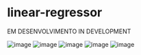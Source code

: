 ﻿# linear-regressor
EM DESENVOLVIMENTO
IN DEVELOPMENT

![image](https://github.com/LucaswmLima/linear-regressor/assets/82186618/d923c3a0-f942-4ac1-91ac-fc37daf277b2)
![image](https://github.com/LucaswmLima/linear-regressor/assets/82186618/aa16c733-3fd1-49bb-b041-22f3ccfcb5fa)
![image](https://github.com/LucaswmLima/linear-regressor/assets/82186618/fba1088e-9202-4494-94f0-c271176d4306)
![image](https://github.com/LucaswmLima/linear-regressor/assets/82186618/6bdaea07-41d4-42ca-b3b6-570d782c03ba)
![image](https://github.com/LucaswmLima/linear-regressor/assets/82186618/d91c96e7-cb61-4c8d-8fc7-989bb347f519)

